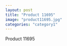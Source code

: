 ```yaml
---
layout: post
title: "Product 11695"
image: "product11695.jpg"
categories: "category1"
---
```

Product 11695
